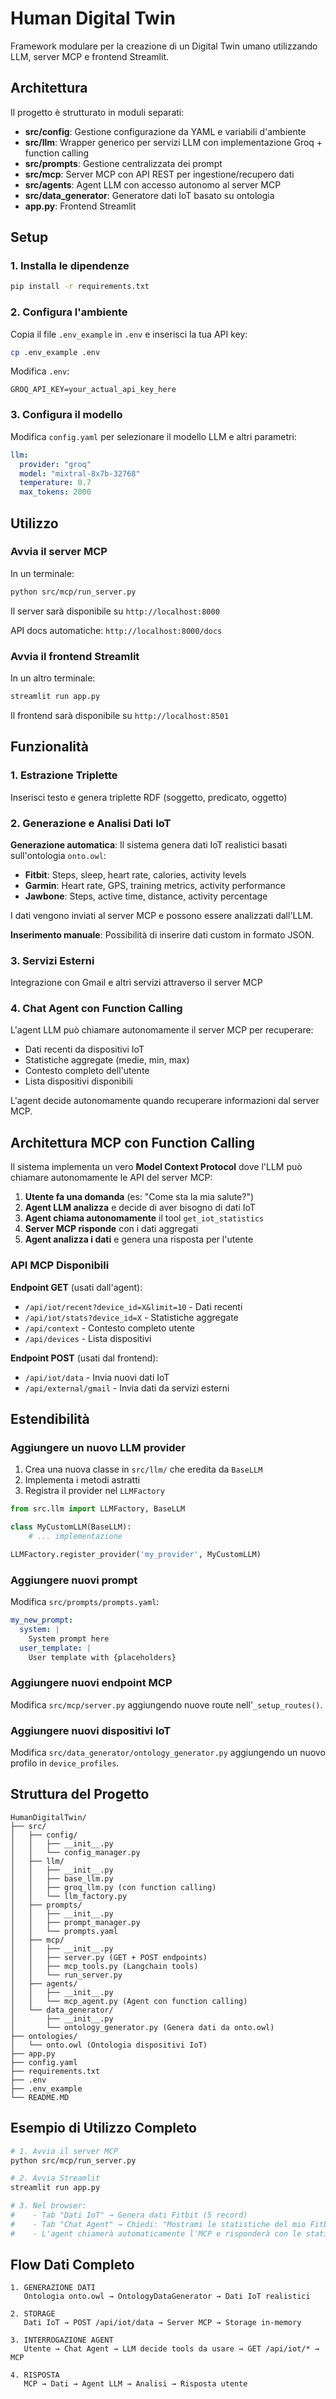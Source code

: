 # Human Digital Twin

Framework modulare per la creazione di un Digital Twin umano utilizzando LLM, server MCP e frontend Streamlit.

## Architettura

Il progetto è strutturato in moduli separati:

- **src/config**: Gestione configurazione da YAML e variabili d'ambiente
- **src/llm**: Wrapper generico per servizi LLM con implementazione Groq + function calling
- **src/prompts**: Gestione centralizzata dei prompt
- **src/mcp**: Server MCP con API REST per ingestione/recupero dati
- **src/agents**: Agent LLM con accesso autonomo al server MCP
- **src/data_generator**: Generatore dati IoT basato su ontologia
- **app.py**: Frontend Streamlit

## Setup

### 1. Installa le dipendenze

```bash
pip install -r requirements.txt
```

### 2. Configura l'ambiente

Copia il file `.env_example` in `.env` e inserisci la tua API key:

```bash
cp .env_example .env
```

Modifica `.env`:
```
GROQ_API_KEY=your_actual_api_key_here
```

### 3. Configura il modello

Modifica `config.yaml` per selezionare il modello LLM e altri parametri:

```yaml
llm:
  provider: "groq"
  model: "mixtral-8x7b-32768"
  temperature: 0.7
  max_tokens: 2000
```

## Utilizzo

### Avvia il server MCP

In un terminale:

```bash
python src/mcp/run_server.py
```

Il server sarà disponibile su `http://localhost:8000`

API docs automatiche: `http://localhost:8000/docs`

### Avvia il frontend Streamlit

In un altro terminale:

```bash
streamlit run app.py
```

Il frontend sarà disponibile su `http://localhost:8501`

## Funzionalità

### 1. Estrazione Triplette
Inserisci testo e genera triplette RDF (soggetto, predicato, oggetto)

### 2. Generazione e Analisi Dati IoT

**Generazione automatica**: Il sistema genera dati IoT realistici basati sull'ontologia `onto.owl`:
- **Fitbit**: Steps, sleep, heart rate, calories, activity levels
- **Garmin**: Heart rate, GPS, training metrics, activity performance
- **Jawbone**: Steps, active time, distance, activity percentage

I dati vengono inviati al server MCP e possono essere analizzati dall'LLM.

**Inserimento manuale**: Possibilità di inserire dati custom in formato JSON.

### 3. Servizi Esterni
Integrazione con Gmail e altri servizi attraverso il server MCP

### 4. Chat Agent con Function Calling

L'agent LLM può chiamare autonomamente il server MCP per recuperare:
- Dati recenti da dispositivi IoT
- Statistiche aggregate (medie, min, max)
- Contesto completo dell'utente
- Lista dispositivi disponibili

L'agent decide autonomamente quando recuperare informazioni dal server MCP.

## Architettura MCP con Function Calling

Il sistema implementa un vero **Model Context Protocol** dove l'LLM può chiamare autonomamente le API del server MCP:

1. **Utente fa una domanda** (es: "Come sta la mia salute?")
2. **Agent LLM analizza** e decide di aver bisogno di dati IoT
3. **Agent chiama autonomamente** il tool `get_iot_statistics`
4. **Server MCP risponde** con i dati aggregati
5. **Agent analizza i dati** e genera una risposta per l'utente

### API MCP Disponibili

**Endpoint GET** (usati dall'agent):
- `/api/iot/recent?device_id=X&limit=10` - Dati recenti
- `/api/iot/stats?device_id=X` - Statistiche aggregate
- `/api/context` - Contesto completo utente
- `/api/devices` - Lista dispositivi

**Endpoint POST** (usati dal frontend):
- `/api/iot/data` - Invia nuovi dati IoT
- `/api/external/gmail` - Invia dati da servizi esterni

## Estendibilità

### Aggiungere un nuovo LLM provider

1. Crea una nuova classe in `src/llm/` che eredita da `BaseLLM`
2. Implementa i metodi astratti
3. Registra il provider nel `LLMFactory`

```python
from src.llm import LLMFactory, BaseLLM

class MyCustomLLM(BaseLLM):
    # ... implementazione

LLMFactory.register_provider('my_provider', MyCustomLLM)
```

### Aggiungere nuovi prompt

Modifica `src/prompts/prompts.yaml`:

```yaml
my_new_prompt:
  system: |
    System prompt here
  user_template: |
    User template with {placeholders}
```

### Aggiungere nuovi endpoint MCP

Modifica `src/mcp/server.py` aggiungendo nuove route nell'`_setup_routes()`.

### Aggiungere nuovi dispositivi IoT

Modifica `src/data_generator/ontology_generator.py` aggiungendo un nuovo profilo in `device_profiles`.

## Struttura del Progetto

```
HumanDigitalTwin/
├── src/
│   ├── config/
│   │   ├── __init__.py
│   │   └── config_manager.py
│   ├── llm/
│   │   ├── __init__.py
│   │   ├── base_llm.py
│   │   ├── groq_llm.py (con function calling)
│   │   └── llm_factory.py
│   ├── prompts/
│   │   ├── __init__.py
│   │   ├── prompt_manager.py
│   │   └── prompts.yaml
│   ├── mcp/
│   │   ├── __init__.py
│   │   ├── server.py (GET + POST endpoints)
│   │   ├── mcp_tools.py (Langchain tools)
│   │   └── run_server.py
│   ├── agents/
│   │   ├── __init__.py
│   │   └── mcp_agent.py (Agent con function calling)
│   └── data_generator/
│       ├── __init__.py
│       └── ontology_generator.py (Genera dati da onto.owl)
├── ontologies/
│   └── onto.owl (Ontologia dispositivi IoT)
├── app.py
├── config.yaml
├── requirements.txt
├── .env
├── .env_example
└── README.MD
```

## Esempio di Utilizzo Completo

```bash
# 1. Avvia il server MCP
python src/mcp/run_server.py

# 2. Avvia Streamlit
streamlit run app.py

# 3. Nel browser:
#    - Tab "Dati IoT" → Genera dati Fitbit (5 record)
#    - Tab "Chat Agent" → Chiedi: "Mostrami le statistiche del mio Fitbit"
#    - L'agent chiamerà automaticamente l'MCP e risponderà con le statistiche!
```

## Flow Dati Completo

```
1. GENERAZIONE DATI
   Ontologia onto.owl → OntologyDataGenerator → Dati IoT realistici

2. STORAGE
   Dati IoT → POST /api/iot/data → Server MCP → Storage in-memory

3. INTERROGAZIONE AGENT
   Utente → Chat Agent → LLM decide tools da usare → GET /api/iot/* → MCP

4. RISPOSTA
   MCP → Dati → Agent LLM → Analisi → Risposta utente
```
